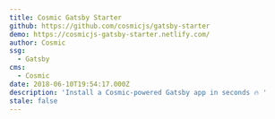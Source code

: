 ```yaml
---
title: Cosmic Gatsby Starter
github: https://github.com/cosmicjs/gatsby-starter
demo: https://cosmicjs-gatsby-starter.netlify.com/
author: Cosmic
ssg:
  - Gatsby
cms:
  - Cosmic
date: 2018-06-10T19:54:17.000Z
description: 'Install a Cosmic-powered Gatsby app in seconds 🔥 '
stale: false
---
```

